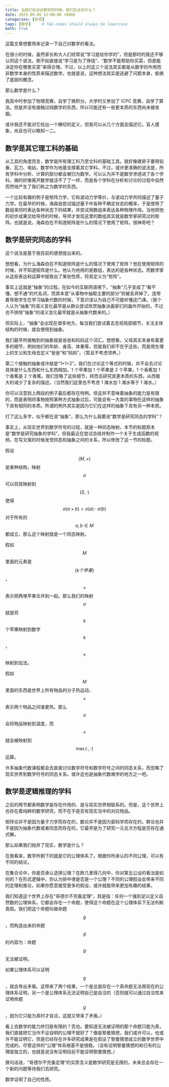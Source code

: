 ```yaml
---
title: 当我们在谈论数学的时候，我们在谈论什么？
date: 2025-08-05 12:00:00 +0800
categories: [杂项]
tags: [数学]     # TAG names should always be lowercase
math: true
---
```


这篇文章想要用来记录一下自己对数学的看法。

在很小的时候，虽然家长和大人们经常说“学习是给你学的”，但是那时的我还不够认同这个说法，倒不如直接说“学习是为了挣钱”、“数学不能帮助你买菜，但是能决定你在哪里买菜”来得合理。不过，以上的这三个说法其实都是从数学的作用而非数学本身的性质来描述数学。也就是说，这种想法其实是逃避了问题本身，偷换了底层的概念。

那么数学是什么？

我高中时参加了物理竞赛，自学了微积分。大学时又参加了 ICPC 竞赛，自学了算法。但是并没有接触过纯数学的东西，所以可能还有一些更本质的东西尚未被发掘。

或许我还不能对它给出一个确切的定义，但我可以从几个方面去描述它。盲人摸象，尚且也可以略知一二。

## 数学是其它理工科的基础

从工具的角度而言，数学是所有理工科乃至文科的基础工具。就好像建房子要用铅垂、瓦刀、电钻，数学作为地基支撑着其它学科。不过，或许更准确的说法是，所有学科中分析、计算的部分都会被归为数学。可以认为并不是数学渗透进了各个学科，搞的好像离开数学就活不了了一样，而是各个学科在分析和讨论的过程中自然而然地产生了我们称之为数学的东西。

一个比较有趣的例子是矩阵力学，它和波动力学等价，与波动力学共同描述了量子力学。在最早的时候，海森伯尝试描述量子中各种不确定状态的概率，于是使用了数组来同时表达各种状态下的结果，并尝试用数组来表达各种物理作用。当他把他的初步成果交给导师的时候，导师才发现这里的数组其实就是数学家研究过的矩阵。也就是说，海森伯在不知道矩阵是什么的情况下使用了矩阵。很神奇吧？

## 数学是研究同态的学科

这个说法是基于我目前的感想提出来的。

想想看，为什么海森伯在不知道矩阵是什么的情况下使用了矩阵？他在使用矩阵的时候，并不知道矩阵是什么。他认为他用的是数组，表达的是各种状态。而数学家从这些表达和运算中提取出了某些性质，将其定义为“矩阵”。

事实上这就是“抽象”的过程。在如今的互联网语境下，“抽象”几乎变成了“看不懂，想不通”的代名词，而其本意“从事物中抽取主要的部分”则被丢弃掉了。连带着导致学生在学习抽象代数的时候，下意识误认为自己不可能听懂这门课。（我个人认为“抽象”的语义变化最早是从群众尝试欣赏抽象派画家们的画作开始的，不过也不排除“抽象”的语义变化最早就是从抽象代数来的。）

但实际上，“抽象”会出现在很多地方。每当我们尝试着去忽视局部细节，关注主体结构的时候，就会使用到抽象。

我们最早所接触到的抽象就是爸爸和妈妈这个词汇。想想看，父母其实本身有着更多的细节，例如他们的年龄、身高、体重等。但是我们却不在乎这些，而是用生理上的生父和生母去定义“爸爸”和“妈妈”。（暂且不考虑领养。）

第二个接触的抽象或许就是“1+1=2”。我们在讨论这个等式的时候，并不会去讨论具体是什么东西和什么东西相加。1 个苹果加 1 个苹果是 2 个苹果，1 个香蕉加 1 个香蕉是 2 个香蕉。我们忽略了这些细节，转而去研究其更本质的东西，从而极大的减少了复杂的描述。（当然我们这里也不考虑 1 滩水加 1 滩水等于 1 滩水。）

你可以注意到上两段的例子最后都存在特例。但这并不意味着抽象的能力是有限的，而是表明将事物按照某种方式抽象过后，可能会有一大类的事物在这样的抽象下具有相同的本质。所谓的例外其实是因为它们在这样的抽象下具有另一种本质。

打了这么多字，似乎都在说“抽象”，那么为什么我要说“数学是研究同态的学科”？

事实上，从现实世界到数学符号的过程，就是一种同态映射。本节的标题原本是“数学是研究抽象的学科”，但我最近在尝试总结并制作一个关于生成函数的视频，在写文案的时候发觉同态和抽象之间的关系，所以修改了这一节的标题。

假设 $$(M,\times)$$ 是某种结构，映射 $$\sigma$$ 可以将其映射到 $$(S,\cdot)$$ 使得 $$\sigma(a\times b) = \sigma(a) \cdot \sigma(b)$$ 对于所有的 $$a,b\in M$$ 都成立，那么这个映射就是一个同态映射。

假如 $$M$$ 里面的元素是 $$\{k 个苹果\}$$，$$\times$$ 表示把两堆苹果合并到一起。那么我们的映射 $$\sigma$$ 就是将 $$k$$ 个苹果映射到数字 $$k$$，$$\times$$ 映射到加法。

假如 $$M$$ 里面的东西是世界上所有物品的分子热运动，$$\times$$ 表示两个物品之间谁更热。那么 $$\sigma$$ 会将物品映射到温度，而 $$\times$$ 就会被映射到 $$\max(\cdot,\cdot)$$ 运算。

许多抽象代数课程都会去直接讨论数学符号和数学符号之间的同态关系，而忽略了现实世界到数学符号的同态关系。或许这也是抽象代数难学的地方之一吧。

## 数学是逻辑推理的学科

之前的两节都表明数学是存在作用的、是与现实世界相联系的。但是，这个世界上也存在着纯粹的数学研究，而不在乎是否有现实当中的对应物品。

矩阵论并不是因为量子力学而存在的，数论并不是因为密码学而存在的，群论也并不是因为抽象代数或者同态而存在的，它最早是为了研究一元五次方程是否存在通式解。

那么如果我们抛弃了现实，数学是什么？

在我看来，数学所剩下的就是它的公理体系了。根据你所承认的不同公理，可以有不同的结论。

在集合论中，你是否承认选择公理？在欧几里得几何中，你对第五公设的看法是如何的？在形式逻辑中，你认为排中律是否是一个公理？不同的公理假设会带来不同的定理和推论，如果你愿意接受更多的假设，或许就能带来更加有趣的结果。

我们知道这个世界上存在“哥德尔不完备定理”，其是指：任何一个强到足以定义自然数的公理体系，它都会存在一个命题，使得这个命题在这个公理体系下无法判断真假。我们把这个命题叫做命题 $$g$$，而构造出来的命题 $$g$$ 的内容为：命题 $$g$$ 无法被证明。

如果公理体系可以证明 $$g$$，就会导出矛盾。这带来了两个结果，一个是总是存在一个真命题无法用现在的公理体系证明，另一个是公理体系无法证明自己是自洽的（否则就可以通过自洽性来证明命题 $$g$$，因为它只能为真时才自洽，这就又带来了矛盾。）

看上去数学的能力终归是有限的？否也。要知道无法被证明的那个命题只能为真，我们直接把它当作不证自明的公理不就好了？像是黎曼猜想，我们或许可以，也或许不能证明它，但是已经存在许多研究成果是在假设了黎曼猜想成立的数学世界中完成的，尽管这样的“公理”体系根基不是很稳。（没有证明黎曼猜想的和已有的公理是独立的，也就是说没有证明目前不能证明黎曼猜想。）

换句话说，“哥德尔不完备定理”的实质含义是数学研究是无限的，未来总会存在一个新的问题等待我们去研究。

数学证明了自己的性质。
